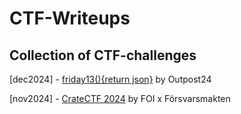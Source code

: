 # CTF-Writeups
## Collection of CTF-challenges

[dec2024] - [friday13(){return json}](https://github.com/SebbeSmith97/CTF-Writeups/blob/main/friday13()%7Breturn%20json%7D/README.md) by Outpost24

[nov2024] - [CrateCTF 2024]([https://ctftime.org/event/2489/](https://github.com/SebbeSmith97/CTF-Writeups/blob/main/CrateCTF%202024/README.md)) by FOI x Försvarsmakten
